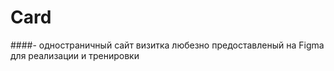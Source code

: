 # Card 
####- одностраничный сайт визитка любезно предоставленый на Figma для реализации и тренировки

